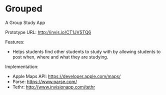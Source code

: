 Grouped
=======

A Group Study App

Prototype URL: http://invis.io/CT1JVSTQ6

Features: 

 - Helps students find other students to study with by allowing students to post when, where and what they are studying.
 
Implementation:
 
 - Apple Maps API: https://developer.apple.com/maps/
 - Parse: https://www.parse.com/
 - Tethr: http://www.invisionapp.com/tethr
